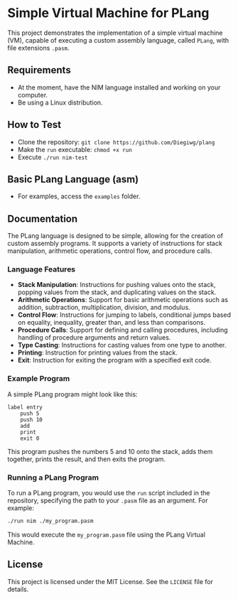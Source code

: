 # Simple Virtual Machine for PLang

This project demonstrates the implementation of a simple virtual machine (VM), capable of executing a custom assembly language, called `PLang`, with file extensions `.pasm`.

## Requirements

- At the moment, have the NIM language installed and working on your computer.
- Be using a Linux distribution.

## How to Test

- Clone the repository: `git clone https://github.com/Diegiwg/plang`
- Make the `run` executable: `chmod +x run`
- Execute `./run nim-test`

## Basic PLang Language (asm)

- For examples, access the `examples` folder.

## Documentation

The PLang language is designed to be simple, allowing for the creation of custom assembly programs. It supports a variety of instructions for stack manipulation, arithmetic operations, control flow, and procedure calls.

### Language Features

- **Stack Manipulation**: Instructions for pushing values onto the stack, popping values from the stack, and duplicating values on the stack.
- **Arithmetic Operations**: Support for basic arithmetic operations such as addition, subtraction, multiplication, division, and modulus.
- **Control Flow**: Instructions for jumping to labels, conditional jumps based on equality, inequality, greater than, and less than comparisons.
- **Procedure Calls**: Support for defining and calling procedures, including handling of procedure arguments and return values.
- **Type Casting**: Instructions for casting values from one type to another.
- **Printing**: Instruction for printing values from the stack.
- **Exit**: Instruction for exiting the program with a specified exit code.

### Example Program

A simple PLang program might look like this:

```plaintext
label entry
    push 5
    push 10
    add
    print
    exit 0
```

This program pushes the numbers 5 and 10 onto the stack, adds them together, prints the result, and then exits the program.

### Running a PLang Program

To run a PLang program, you would use the `run` script included in the repository, specifying the path to your `.pasm` file as an argument. For example:

```bash
./run nim ./my_program.pasm
```

This would execute the `my_program.pasm` file using the PLang Virtual Machine.

## License

This project is licensed under the MIT License. See the `LICENSE` file for details.
